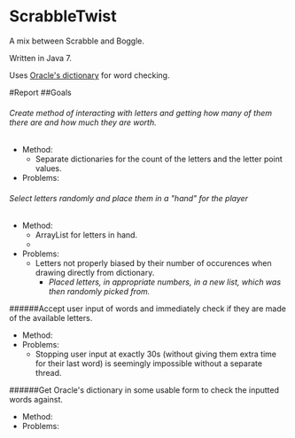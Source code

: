 ScrabbleTwist
=============

A mix between Scrabble and Boggle.

Written in Java 7.

Uses [Oracle's dictionary](http://docs.oracle.com/javase/tutorial/collections/interfaces/examples/dictionary.txt) for word checking.

#Report
##Goals
###### Create method of interacting with letters and getting how many of them there are and how much they are worth.
- Method:
	- Separate dictionaries for the count of the letters and the letter point values.
- Problems:

###### Select letters randomly and place them in a "hand" for the player
- Method:
	- ArrayList for letters in hand.
	- 
- Problems:
	- Letters not properly biased by their number of occurences when drawing directly from dictionary.
		- _Placed letters, in appropriate numbers, in a new list, which was then randomly picked from._

######Accept user input of words and immediately check if they are made of the available letters.
- Method:
- Problems:
	- Stopping user input at exactly 30s (without giving them extra time for their last word) is seemingly impossible without a separate thread.

######Get Oracle's dictionary in some usable form to check the inputted words against.
- Method:
- Problems: